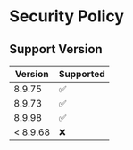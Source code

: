 # Security Policy

## Support Version

| Version | Supported          |
| ------- | ------------------ |
| 8.9.75  | :white_check_mark: |
| 8.9.73  | :white_check_mark: |
| 8.9.98  | :white_check_mark: |
| < 8.9.68| :x:                |


